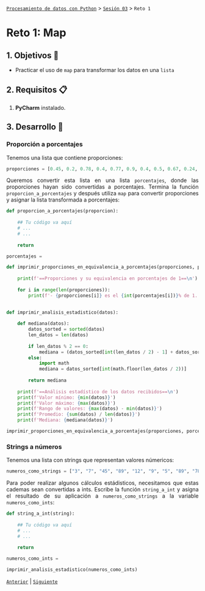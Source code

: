 [`Procesamiento de datos con Python`](../../Readme.md) > [`Sesión 03`](../Readme.md) > `Reto 1`

# Reto 1: Map

<div style="text-align: justify;">

## 1. Objetivos :dart:

- Practicar el uso de `map` para transformar los datos en una `lista`

## 2. Requisitos :clipboard:

1. **PyCharm** instalado.

## 3. Desarrollo :rocket:

### Proporción a porcentajes

Tenemos una lista que contiene proporciones:

```python
proporciones = [0.45, 0.2, 0.78, 0.4, 0.77, 0.9, 0.4, 0.5, 0.67, 0.24, 0.73]
```

Queremos convertir esta lista en una lista `porcentajes`, donde las proporciones hayan sido convertidas a porcentajes. Termina la función `proporcion_a_porcentajes` y después utiliza `map` para convertir proporciones y asignar la lista transformada a porcentajes:

```python
def proporcion_a_porcentajes(proporcion):
    
    ## Tu código va aquí
    # ...
    # ...
    
    return

porcentajes =  

def imprimir_proporciones_en_equivalencia_a_porcentajes(proporciones, porcentajes):
    
    print(f'==Proporciones y su equivalencia en porcentajes de 1==\n')
    
    for i in range(len(proporciones)):
        print(f'- {proporciones[i]} es el {int(porcentajes[i])}% de 1.')
        

def imprimir_analisis_estadistico(datos):
    
    def mediana(datos):
        datos_sorted = sorted(datos)
        len_datos = len(datos)
        
        if len_datos % 2 == 0:
            mediana = (datos_sorted[int(len_datos / 2) - 1] + datos_sorted[int(len_datos / 2)]) / 2
        else:
            import math
            mediana = datos_sorted[int(math.floor(len_datos / 2))]
            
        return mediana
    
    print(f'==Análisis estadístico de los datos recibidos==\n')
    print(f'Valor mínimo: {min(datos)}')
    print(f'Valor máximo: {max(datos)}')
    print(f'Rango de valores: {max(datos) - min(datos)}')
    print(f'Promedio: {sum(datos) / len(datos)}')
    print(f'Mediana: {mediana(datos)}')  

imprimir_proporciones_en_equivalencia_a_porcentajes(proporciones, porcentajes)    
```

### Strings a números

Tenemos una lista con strings que representan valores númericos:

```python
numeros_como_strings = ["3", "7", "45", "89", "12", "9", "5", "89", "78", "87", "44", "45", "26", "84", "98", "46", "99", "84"]
```

Para poder realizar algunos cálculos estádisticos, necesitamos que estas cademas sean convertidas a ints. Escribe la función `string_a_int` y asigna el resultado de su aplicación a `numeros_como_strings` a la variable `numeros_como_ints`:

```python
def string_a_int(string):
    
    ## Tu código va aquí
    # ...
    # ...
    
    return

numeros_como_ints =    

imprimir_analisis_estadistico(numeros_como_ints)
```

[`Anterior`](../Readme.md) | [`Siguiente`](../Readme.md)

</div>